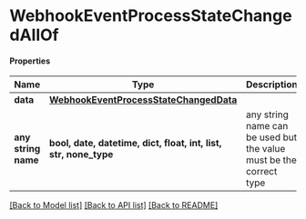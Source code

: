 # WebhookEventProcessStateChangedAllOf

#### Properties
Name | Type | Description | Notes
------------ | ------------- | ------------- | -------------
**data** | [**WebhookEventProcessStateChangedData**](WebhookEventProcessStateChangedData.md) |  | 
**any string name** | **bool, date, datetime, dict, float, int, list, str, none_type** | any string name can be used but the value must be the correct type | [optional]

[[Back to Model list]](../README.md#documentation-for-models) [[Back to API list]](../README.md#documentation-for-api-endpoints) [[Back to README]](../README.md)

